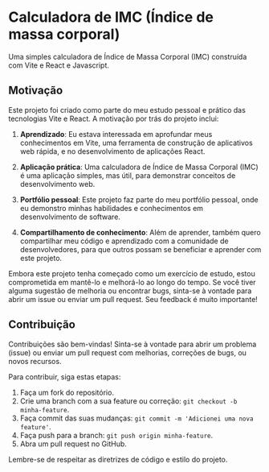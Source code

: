 # Calculadora de IMC (Índice de massa corporal)


Uma simples calculadora de Índice de Massa Corporal (IMC) construída com Vite e React e Javascript.
## Motivação

Este projeto foi criado como parte do meu estudo pessoal e prático das tecnologias Vite e React. A motivação por trás do projeto inclui:

1. **Aprendizado**: Eu estava interessada em aprofundar meus conhecimentos em Vite, uma ferramenta de construção de aplicativos web rápida, e no desenvolvimento de aplicações React.

2. **Aplicação prática**: Uma calculadora de Índice de Massa Corporal (IMC) é uma aplicação simples, mas útil, para demonstrar conceitos de desenvolvimento web.

3. **Portfólio pessoal**: Este projeto faz parte do meu portfólio pessoal, onde eu demonstro minhas habilidades e conhecimentos em desenvolvimento de software.

4. **Compartilhamento de conhecimento**: Além de aprender, também quero compartilhar meu código e aprendizado com a comunidade de desenvolvedores, para que outros possam se beneficiar e aprender com este projeto.

Embora este projeto tenha começado como um exercício de estudo, estou comprometida em mantê-lo e melhorá-lo ao longo do tempo. Se você tiver alguma sugestão de melhoria ou encontrar bugs, sinta-se à vontade para abrir um issue ou enviar um pull request. Seu feedback é muito importante!

## Contribuição

Contribuições são bem-vindas! Sinta-se à vontade para abrir um problema (issue) ou enviar um pull request com melhorias, correções de bugs, ou novos recursos.

Para contribuir, siga estas etapas:

1. Faça um fork do repositório.
2. Crie uma branch com a sua feature ou correção: `git checkout -b minha-feature`.
3. Faça commit das suas mudanças: `git commit -m 'Adicionei uma nova feature'`.
4. Faça push para a branch: `git push origin minha-feature`.
5. Abra um pull request no GitHub.

Lembre-se de respeitar as diretrizes de código e estilo do projeto.
